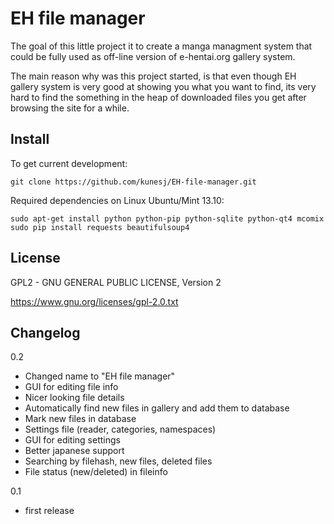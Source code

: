 EH file manager
======
The goal of this little project it to create a manga managment system that could be fully used as off-line version of e-hentai.org gallery system.

The main reason why was this project started, is that even though EH gallery system is very good at showing you what you want to find, its very hard to find the something in the heap of downloaded files you get after browsing the site for a while.

Install
-------
To get current development:

    git clone https://github.com/kunesj/EH-file-manager.git

Required dependencies on Linux Ubuntu/Mint 13.10:

    sudo apt-get install python python-pip python-sqlite python-qt4 mcomix
    sudo pip install requests beautifulsoup4
    
License
-------
GPL2 - GNU GENERAL PUBLIC LICENSE, Version 2

https://www.gnu.org/licenses/gpl-2.0.txt

Changelog
---------
0.2

- Changed name to "EH file manager"
- GUI for editing file info 
- Nicer looking file details 
- Automatically find new files in gallery and add them to database
- Mark new files in database
- Settings file (reader, categories, namespaces)
- GUI for editing settings 
- Better japanese support 
- Searching by filehash, new files, deleted files
- File status (new/deleted) in fileinfo

0.1

- first release
